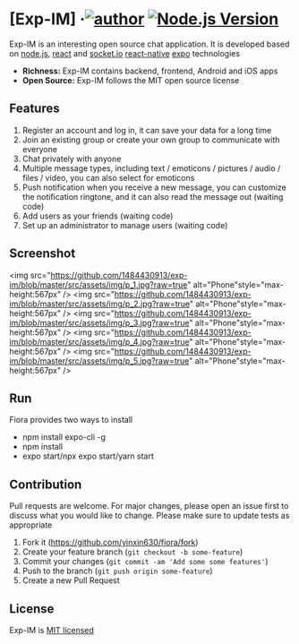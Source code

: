 # [Exp-IM] &middot;[![author](https://img.shields.io/badge/author-wd-blue.svg)]() [![Node.js Version](https://img.shields.io/badge/node.js-14.16.0-blue.svg)](http://nodejs.org/download) 

<!-- [![Test Status](https://github.com/yinxin630/fiora/workflows/Unit%20Test/badge.svg)](https://github.com/yinxin630/fiora/actions?query=workflow%3A%22Unit+Test%22) [![Typescript Status](https://github.com/yinxin630/fiora/workflows/Typescript%20Type%20Check/badge.svg)](https://github.com/yinxin630/fiora/actions?query=workflow%3A%22Typescript+Type+Check%22) -->
Exp-IM is an interesting open source chat application. It is developed based on [node.js](https://nodejs.org/), [react](https://reactjs.org/) and [socket.io](https://socket.io/) [react-native](https://www.reactnative.cn/) [expo](https://docs.expo.dev/) technologies

- **Richness:** Exp-IM contains backend, frontend, Android and iOS apps
- **Open Source:** Exp-IM follows the MIT open source license  

## Features

1. Register an account and log in, it can save your data for a long time
2. Join an existing group or create your own group to communicate with everyone
3. Chat privately with anyone 
4. Multiple message types, including text / emoticons / pictures / audio / files / video, you can also select for emoticons
5. Push notification when you receive a new message, you can customize the notification ringtone, and it can also read the message out (waiting code)
6. Add users as your friends (waiting code)
7. Set up an administrator to manage users (waiting code)

## Screenshot

<img src="https://github.com/1484430913/exp-im/blob/master/src/assets/img/p_1.jpg?raw=true" alt="Phone"style="max-height:567px" />
<img src="https://github.com/1484430913/exp-im/blob/master/src/assets/img/p_2.jpg?raw=true" alt="Phone"style="max-height:567px" />
<img src="https://github.com/1484430913/exp-im/blob/master/src/assets/img/p_3.jpg?raw=true" alt="Phone"style="max-height:567px" />
<img src="https://github.com/1484430913/exp-im/blob/master/src/assets/img/p_4.jpg?raw=true" alt="Phone"style="max-height:567px" />
<img src="https://github.com/1484430913/exp-im/blob/master/src/assets/img/p_5.jpg?raw=true" alt="Phone"style="max-height:567px" />

## Run

Fiora provides two ways to install

- npm install expo-cli -g
- npm install
- expo start/npx expo start/yarn start


## Contribution

Pull requests are welcome. For major changes, please open an issue first to discuss what you would like to change. Please make sure to update tests as appropriate

1. Fork it (<https://github.com/yinxin630/fiora/fork>)
2. Create your feature branch (`git checkout -b some-feature`)
3. Commit your changes (`git commit -am 'Add some some features'`)
4. Push to the branch (`git push origin some-feature`)
5. Create a new Pull Request

## License

Exp-IM is [MIT licensed](./LICENSE)

